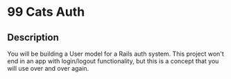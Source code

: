 # 99 Cats Auth

## Description
You will be building a User model for a Rails auth system. This project won't end in an app with login/logout functionality, but this is a concept that you will use over and over again.
